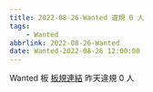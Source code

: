 ```yaml
---
title: 2022-08-26-Wanted 違規 0 人
tags:
    - Wanted
abbrlink: 2022-08-26-Wanted
date: Wanted-2022-08-26 12:00:00
---
```

Wanted 板 [板規連結](https://www.ptt.cc/bbs/Wanted/M.1608829773.A.D3B.html)
昨天違規 0 人
